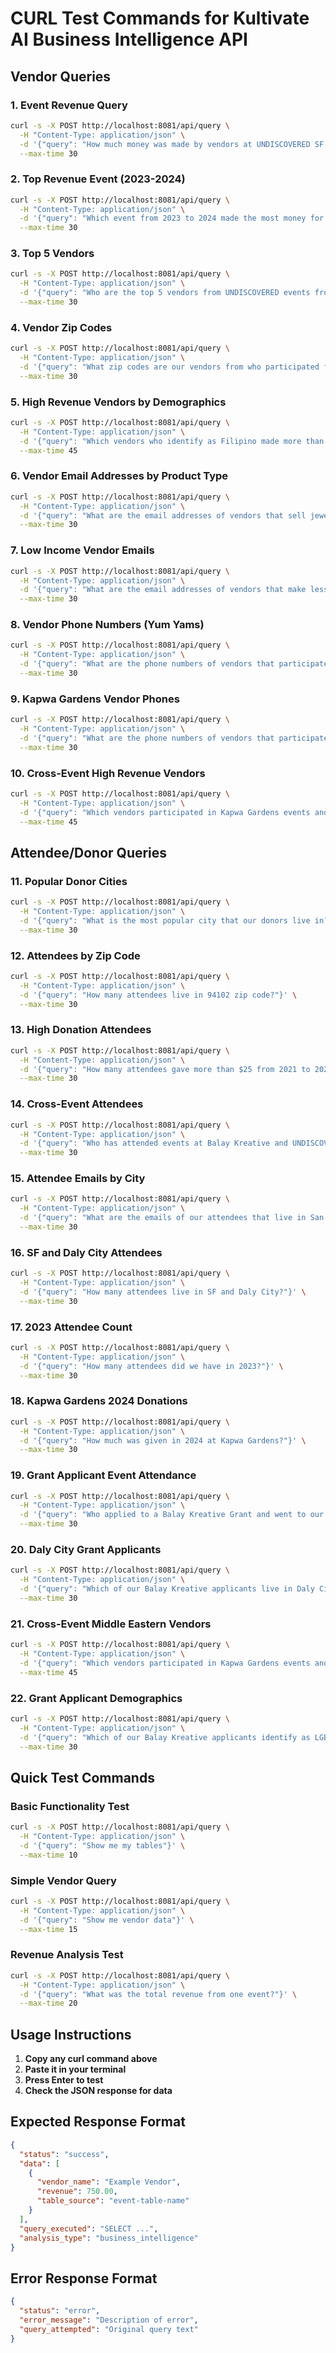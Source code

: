 # CURL Test Commands for Kultivate AI Business Intelligence API

## Vendor Queries

### 1. Event Revenue Query
```bash
curl -s -X POST http://localhost:8081/api/query \
  -H "Content-Type: application/json" \
  -d '{"query": "How much money was made by vendors at UNDISCOVERED SF events on August 19, 2023?"}' \
  --max-time 30
```

### 2. Top Revenue Event (2023-2024)
```bash
curl -s -X POST http://localhost:8081/api/query \
  -H "Content-Type: application/json" \
  -d '{"query": "Which event from 2023 to 2024 made the most money for vendors?"}' \
  --max-time 30
```

### 3. Top 5 Vendors
```bash
curl -s -X POST http://localhost:8081/api/query \
  -H "Content-Type: application/json" \
  -d '{"query": "Who are the top 5 vendors from UNDISCOVERED events from August 2023 to October 2024?"}' \
  --max-time 30
```

### 4. Vendor Zip Codes
```bash
curl -s -X POST http://localhost:8081/api/query \
  -H "Content-Type: application/json" \
  -d '{"query": "What zip codes are our vendors from who participated from 2023 to 2024?"}' \
  --max-time 30
```

### 5. High Revenue Vendors by Demographics
```bash
curl -s -X POST http://localhost:8081/api/query \
  -H "Content-Type: application/json" \
  -d '{"query": "Which vendors who identify as Filipino made more than $750 from 2023 to 2024?"}' \
  --max-time 45
```

### 6. Vendor Email Addresses by Product Type
```bash
curl -s -X POST http://localhost:8081/api/query \
  -H "Content-Type: application/json" \
  -d '{"query": "What are the email addresses of vendors that sell jewelry?"}' \
  --max-time 30
```

### 7. Low Income Vendor Emails
```bash
curl -s -X POST http://localhost:8081/api/query \
  -H "Content-Type: application/json" \
  -d '{"query": "What are the email addresses of vendors that make less than $300?"}' \
  --max-time 30
```

### 8. Vendor Phone Numbers (Yum Yams)
```bash
curl -s -X POST http://localhost:8081/api/query \
  -H "Content-Type: application/json" \
  -d '{"query": "What are the phone numbers of vendors that participated in Yum Yams events?"}' \
  --max-time 30
```

### 9. Kapwa Gardens Vendor Phones
```bash
curl -s -X POST http://localhost:8081/api/query \
  -H "Content-Type: application/json" \
  -d '{"query": "What are the phone numbers of vendors that participated at Kapwa Gardens?"}' \
  --max-time 30
```

### 10. Cross-Event High Revenue Vendors
```bash
curl -s -X POST http://localhost:8081/api/query \
  -H "Content-Type: application/json" \
  -d '{"query": "Which vendors participated in Kapwa Gardens events and UNDISCOVERED events from 2023-2024 and made at least $500?"}' \
  --max-time 45
```

## Attendee/Donor Queries

### 11. Popular Donor Cities
```bash
curl -s -X POST http://localhost:8081/api/query \
  -H "Content-Type: application/json" \
  -d '{"query": "What is the most popular city that our donors live in?"}' \
  --max-time 30
```

### 12. Attendees by Zip Code
```bash
curl -s -X POST http://localhost:8081/api/query \
  -H "Content-Type: application/json" \
  -d '{"query": "How many attendees live in 94102 zip code?"}' \
  --max-time 30
```

### 13. High Donation Attendees
```bash
curl -s -X POST http://localhost:8081/api/query \
  -H "Content-Type: application/json" \
  -d '{"query": "How many attendees gave more than $25 from 2021 to 2024?"}' \
  --max-time 30
```

### 14. Cross-Event Attendees
```bash
curl -s -X POST http://localhost:8081/api/query \
  -H "Content-Type: application/json" \
  -d '{"query": "Who has attended events at Balay Kreative and UNDISCOVERED in 2020?"}' \
  --max-time 30
```

### 15. Attendee Emails by City
```bash
curl -s -X POST http://localhost:8081/api/query \
  -H "Content-Type: application/json" \
  -d '{"query": "What are the emails of our attendees that live in San Francisco?"}' \
  --max-time 30
```

### 16. SF and Daly City Attendees
```bash
curl -s -X POST http://localhost:8081/api/query \
  -H "Content-Type: application/json" \
  -d '{"query": "How many attendees live in SF and Daly City?"}' \
  --max-time 30
```

### 17. 2023 Attendee Count
```bash
curl -s -X POST http://localhost:8081/api/query \
  -H "Content-Type: application/json" \
  -d '{"query": "How many attendees did we have in 2023?"}' \
  --max-time 30
```

### 18. Kapwa Gardens 2024 Donations
```bash
curl -s -X POST http://localhost:8081/api/query \
  -H "Content-Type: application/json" \
  -d '{"query": "How much was given in 2024 at Kapwa Gardens?"}' \
  --max-time 30
```

### 19. Grant Applicant Event Attendance
```bash
curl -s -X POST http://localhost:8081/api/query \
  -H "Content-Type: application/json" \
  -d '{"query": "Who applied to a Balay Kreative Grant and went to our events more than 2 times?"}' \
  --max-time 30
```

### 20. Daly City Grant Applicants
```bash
curl -s -X POST http://localhost:8081/api/query \
  -H "Content-Type: application/json" \
  -d '{"query": "Which of our Balay Kreative applicants live in Daly City?"}' \
  --max-time 30
```

### 21. Cross-Event Middle Eastern Vendors
```bash
curl -s -X POST http://localhost:8081/api/query \
  -H "Content-Type: application/json" \
  -d '{"query": "Which vendors participated in Kapwa Gardens events and UNDISCOVERED events from 2020-2023 and identify as Middle Eastern?"}' \
  --max-time 45
```

### 22. Grant Applicant Demographics
```bash
curl -s -X POST http://localhost:8081/api/query \
  -H "Content-Type: application/json" \
  -d '{"query": "Which of our Balay Kreative applicants identify as LGBTQ+?"}' \
  --max-time 30
```

## Quick Test Commands

### Basic Functionality Test
```bash
curl -s -X POST http://localhost:8081/api/query \
  -H "Content-Type: application/json" \
  -d '{"query": "Show me my tables"}' \
  --max-time 10
```

### Simple Vendor Query
```bash
curl -s -X POST http://localhost:8081/api/query \
  -H "Content-Type: application/json" \
  -d '{"query": "Show me vendor data"}' \
  --max-time 15
```

### Revenue Analysis Test
```bash
curl -s -X POST http://localhost:8081/api/query \
  -H "Content-Type: application/json" \
  -d '{"query": "What was the total revenue from one event?"}' \
  --max-time 20
```

## Usage Instructions

1. **Copy any curl command above**
2. **Paste it in your terminal**
3. **Press Enter to test**
4. **Check the JSON response for data**

## Expected Response Format
```json
{
  "status": "success",
  "data": [
    {
      "vendor_name": "Example Vendor",
      "revenue": 750.00,
      "table_source": "event-table-name"
    }
  ],
  "query_executed": "SELECT ...",
  "analysis_type": "business_intelligence"
}
```

## Error Response Format
```json
{
  "status": "error",
  "error_message": "Description of error",
  "query_attempted": "Original query text"
}
```